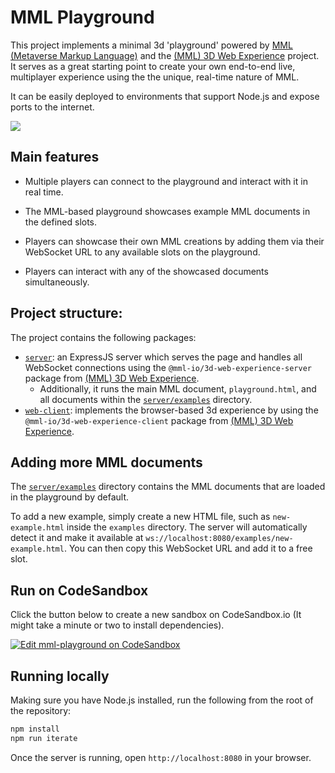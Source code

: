 # MML Playground

This project implements a minimal 3d 'playground' powered by
[MML (Metaverse Markup Language)](https://mml.io/) and the [(MML) 3D Web Experience](https://github.com/mml-io/3d-web-experience) project. It serves as a great starting point to create
your own end-to-end live, multiplayer experience using the the unique, real-time nature of MML.

It can be easily deployed to environments that support Node.js and expose ports to the internet.

<img src="https://raw.githubusercontent.com/mml-io/mml-playground/main/Playground.png">

## Main features

- Multiple players can connect to the playground and interact with it in real time.

- The MML-based playground showcases example MML documents in the defined slots.

- Players can showcase their own MML creations by adding them via their WebSocket URL to any
  available slots on the playground.

- Players can interact with any of the showcased documents simultaneously.

## Project structure:

The project contains the following packages:

- [`server`](./packages/server): an ExpressJS server which serves the page and handles all WebSocket connections using the `@mml-io/3d-web-experience-server` package from [(MML) 3D Web Experience](https://github.com/mml-io/3d-web-experience).
  - Additionally, it runs the main MML document, `playground.html`, and all documents within the
  [`server/examples`](./packages/server/examples) directory.
- [`web-client`](./packages/web-client): implements the browser-based 3d experience by using the `@mml-io/3d-web-experience-client` package from [(MML) 3D Web Experience](https://github.com/mml-io/3d-web-experience).

## Adding more MML documents

The [`server/examples`](./packages/server/examples) directory contains the MML documents that are loaded in the playground by
default.

To add a new example, simply create a new HTML file, such as `new-example.html` inside the
`examples` directory. The server will automatically detect it and make it available at
`ws://localhost:8080/examples/new-example.html`. You can then copy this WebSocket URL and add it to
a free slot.   

## Run on CodeSandbox

Click the button below to create a new sandbox on CodeSandbox.io (It might take a minute or two to install dependencies).

[![Edit mml-playground on CodeSandbox](https://codesandbox.io/static/img/play-codesandbox.svg)](https://codesandbox.io/p/github/mml-io/mml-playground)

## Running locally

Making sure you have Node.js installed, run the following from the root of the repository:

```bash
npm install
npm run iterate
```

Once the server is running, open `http://localhost:8080` in your browser.
